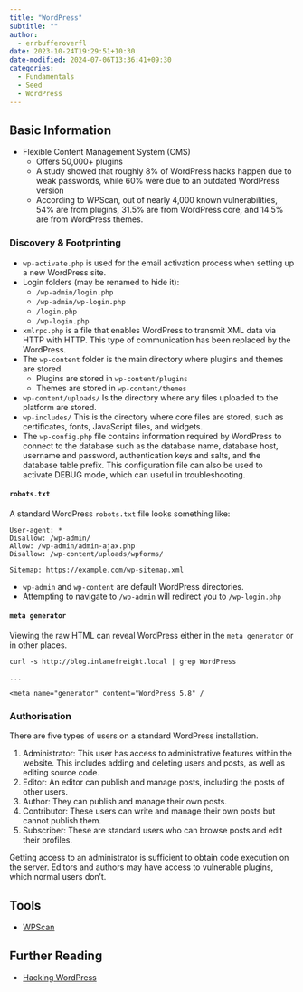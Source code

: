 ```yaml
---
title: "WordPress"
subtitle: ""
author:
  - errbufferoverfl
date: 2023-10-24T19:29:51+10:30
date-modified: 2024-07-06T13:36:41+09:30
categories:
  - Fundamentals
  - Seed
  - WordPress
---
```


## Basic Information

- Flexible Content Management System (CMS)
  - Offers 50,000+ plugins
  - A study showed that roughly 8% of WordPress hacks happen due to weak passwords, while 60% were due to an outdated WordPress version
  - According to WPScan, out of nearly 4,000 known vulnerabilities, 54% are from plugins, 31.5% are from WordPress core, and 14.5% are from WordPress themes.

### Discovery & Footprinting

- `wp-activate.php` is used for the email activation process when setting up a new WordPress site.
- Login folders (may be renamed to hide it):
  - `/wp-admin/login.php`
  - `/wp-admin/wp-login.php`
  - `/login.php`
  - `/wp-login.php`
- `xmlrpc.php` is a file that enables WordPress to transmit XML data via HTTP with HTTP. This type of communication has been replaced by the WordPress.
- The `wp-content` folder is the main directory where plugins and themes are stored.
  - Plugins are stored in `wp-content/plugins`
  - Themes are stored in `wp-content/themes`
- `wp-content/uploads/` Is the directory where any files uploaded to the platform are stored.
- `wp-includes/` This is the directory where core files are stored, such as certificates, fonts, JavaScript files, and widgets.
- The `wp-config.php` file contains information required by WordPress to connect to the database such as the database name, database host, username and password, authentication keys and salts, and the database table prefix. This configuration file can also be used to activate DEBUG mode, which can useful in troubleshooting.

#### `robots.txt`

A standard WordPress `robots.txt` file looks something like:

```shell
User-agent: *
Disallow: /wp-admin/
Allow: /wp-admin/admin-ajax.php
Disallow: /wp-content/uploads/wpforms/

Sitemap: https://example.com/wp-sitemap.xml
```

- `wp-admin` and `wp-content` are default WordPress directories.
- Attempting to navigate to `/wp-admin` will redirect you to `/wp-login.php`

#### `meta generator`

Viewing the raw HTML can reveal WordPress either in the `meta generator` or in other places.

```shell
curl -s http://blog.inlanefreight.local | grep WordPress

...

<meta name="generator" content="WordPress 5.8" /
```

### Authorisation

There are five types of users on a standard WordPress installation.

1. Administrator: This user has access to administrative features within the website. This includes adding and deleting users and posts, as well as editing source code.
2. Editor: An editor can publish and manage posts, including the posts of other users.
3. Author: They can publish and manage their own posts.
4. Contributor: These users can write and manage their own posts but cannot publish them.
5. Subscriber: These are standard users who can browse posts and edit their profiles.

Getting access to an administrator is sufficient to obtain code execution on the server. Editors and authors may have access to vulnerable plugins, which normal users don’t.

## Tools

- [WPScan](https://github.com/wpscanteam/wpscan)

## Further Reading

- [Hacking WordPress](https://academy.hackthebox.com/course/preview/hacking-wordpress)
